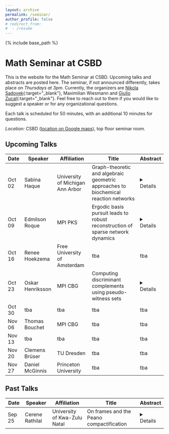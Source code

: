 ```yaml
---
layout: archive
permalink: /seminar/
author_profile: false
# redirect_from:
#  - /resume
---
```


{% include base_path %}

Math Seminar at CSBD
======

This is the website for the Math Seminar at CSBD. Upcoming talks and abstracts are posted here. The seminar, if not announced differently, takes place on *Thursdays at 3pm*. Currently, the organizers are [Nikola Sadovek](https://sites.google.com/view/nikola-sadovek){:target="_blank"}, Maximilian Wiesmann and [Giulio Zucal](https://sites.google.com/view/giulio-zucal/home-page){:target="_blank"}. Feel free to reach out to them if you would like to suggest a speaker or for any organizational questions.

Each talk is scheduled for 50 minutes, with an additional 10 minutes for questions.

*Location:* CSBD ([location on Google maps](https://maps.app.goo.gl/fs93agptKavkdyiG8)), top floor seminar room.


## Upcoming Talks 

| Date | Speaker | Affiliation | Title | Abstract |
| ---- | ------- | ----- | ----- | -------- | 
| Oct 02 | Sabina Haque | University of Michigan Ann Arbor| Graph-theoretic and algebraic geometric approaches to biochemical reaction networks | <details> Under mass-action kinetics, systems of biochemical reactions are modeled by chemical reaction networks (CRNs), a class of graphs that gives rise to polynomial dynamical systems. Approaches in this field include chemical reaction network theory and the more recent linear framework. In this talk, I will focus primarily on the linear framework, a graph-theoretic approach to timescale separation in biochemical systems. I will discuss a graph-theoretic construction within the framework that mimics what would happen if a single parameter in a graph is taken to infinity, producing what we call an asymptotic graph. I consider how properties of the asymptotic graph, such as its steady states, serve as an appropriate representation for a linear framework graph in this limit. I also speculate on some extensions of this construction beyond the scope of the linear framework to parameter identifiability and the steady state varieties of CRNs, suggesting areas for future work at the intersection of graph theory, algebraic geometry, and dynamical systems. </details> |
| Oct 09 | Edmilson Roque | MPI PKS | Ergodic basis pursuit leads to robust reconstruction of sparse network dynamics | <details> Networks of coupled dynamical systems are successful models in diverse fields of science, ranging from physics to neuroscience. The network interaction structure impacts the dynamics; in fact, many malfunctions are associated with disorders in the network structure. Yet, typically, we cannot measure the interaction structure; we only have access to multivariate time series of nodes’ states. This led to considerable effort in reconstructing the network from multivariate data. This reconstruction problem is ill-posed for large networks, leading to the reconstruction of false network structures. In this talk, I will present an approach that uses the network dynamics’ statistical properties to ensure the exact reconstruction of weakly coupled sparse networks. Moreover, this approach exhibits robustness against noise. I will illustrate its reconstruction power using experimental multivariate time series data obtained from optoelectronic networks. </details> |
| Oct 16 | Renee Hoekzema | Free University of Amsterdam | tba | tba |
| Oct 23 | Oskar Henriksson | MPI CBG | Computing discriminant complements using pseudo-witness sets | <details> A key object for understanding a parametrized polynomial system is the discriminant variety, which divides the parameter space into regions of constant qualitative and quantitative properties of the solution sets. However, a common challenge in the study of discriminant varieties is that many methods rely on having access to explicit equations, which in general requires solving a costly implicitization problem. In this work, we present a new approach for finding sample points in all connected components of the complement of discriminant varieties, which combines the recent Hypersurfaces.jl package with the framework of pseudo-witness sets in a way that allows us to circumvent the need for symbolic elimination. This is joint work in progress with Paul Breiding, John Cobb, Aviva Englander, Nayda Farnsworth, Jon Hauenstein, David Johnson, Jordy Garcia, and Deepak Mundayur. </details> |
| Oct 30 | tba | tba | tba | tba |
| Nov 06 | Thomas Bouchet | MPI CBG | tba | tba |
| Nov 13 | tba | tba | tba | tba |
| Nov 20 | Clemens Brüser | TU Dresden | tba | tba |
| Nov 27 | Daniel McGinnis | Princeton University | tba | tba |


## Past Talks


| Date | Speaker | Affiliation | Title | Abstract |
| ---- | ------- | ----- | ----- | -------- | 
| Sep 25 | Cerene Rathilal | University of Kwa-Zulu Natal | On frames and the Peano compactification | <details> This talk will provide an introduction to pointfree topology and have a focus on some recent work on compactifications of frames. In [Curtis (1980): Hyperspaces of Noncompact Metric Spaces], Curtis introduced the concept of a locally non-separating remainder in order to study the hyperspace of a non-compact space $X$. Using the property of a locally non-separating remainder, Curtis established the conditions under which a Peano compactification of a connected space $X$ would exist. In this talk, we will present the analog of the concept of locally non-separating sets, in frames. We will discuss properties of sublocales, after which we define a locally non-separating sublocale and conclude by providing a generalisation for a special case of Curtis’s result. </details> |